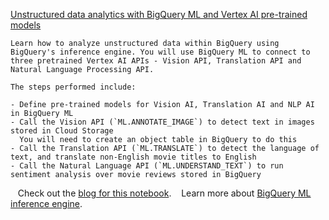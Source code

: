 
[Unstructured data analytics with BigQuery ML and Vertex AI pre-trained models](https://github.com/GoogleCloudPlatform/vertex-ai-samples/blob/main/notebooks/community/bigquery_ml/bq_ml_with_vision_translation_nlp.ipynb)

```
Learn how to analyze unstructured data within BigQuery using BigQuery's inference engine. You will use BigQuery ML to connect to three pretrained Vertex AI APIs - Vision API, Translation API and Natural Language Processing API.

The steps performed include:

- Define pre-trained models for Vision AI, Translation AI and NLP AI in BigQuery ML
- Call the Vision API (`ML.ANNOTATE_IMAGE`) to detect text in images stored in Cloud Storage
  You will need to create an object table in BigQuery to do this
- Call the Translation API (`ML.TRANSLATE`) to detect the language of text, and translate non-English movie titles to English
- Call the Natural Language API (`ML.UNDERSTAND_TEXT`) to run sentiment analysis over movie reviews stored in BigQuery

```

&nbsp;&nbsp;&nbsp;Check out the [blog for this notebook](https://cloud.google.com/blog/products/data-analytics/how-simplify-unstructured-data-analytics-using-bigquery-ml-and-vertex-ai).
&nbsp;&nbsp;&nbsp;Learn more about [BigQuery ML inference engine](https://cloud.google.com/bigquery/docs/reference/standard-sql/inference-overview).

